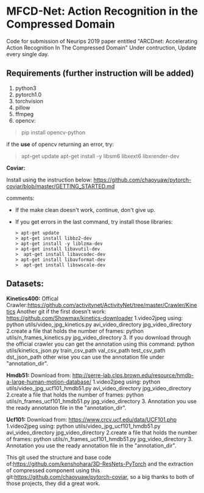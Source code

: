 
# MFCD-Net: Action Recognition in the Compressed Domain
Code for submission of Neurips 2019 paper entitled "ARCDnet: Accelerating Action Recognition In The Compressed Domain"
Under contruction, Update every single day.

<h2>Requirements (further instruction will be added)</h2>
<ol>
<li>python3
<li>pytorch1.0
<li>torchvision
<li>pillow
<li>ffmpeg
<li>opencv:<br/></ol>

>  pip install opencv-python 


if the **use** of opencv returning an error, try:
>apt-get update
apt-get install -y libsm6 libxext6 libxrender-dev

**Coviar:**   

Install using the instruction below:
https://github.com/chaoyuaw/pytorch-coviar/blob/master/GETTING_STARTED.md

comments:
 - If the make clean doesn't work, continue, don't give up.
 - If you get errors in the last command, try install those libraries:

       > apt-get update 
       > apt-get install libbz2-dev 
       > apt-get install -y liblzma-dev 
       > apt-get install libavutil-dev
       >  apt-get install libavcodec-dev 
       > apt-get install libavformat-dev
       >  apt-get install libswscale-dev

</ol>


## Datasets:
**Kinetics400:**
Offical Crawler:https://github.com/activitynet/ActivityNet/tree/master/Crawler/Kinetics
Another git if the first doesn't work:
https://github.com/Showmax/kinetics-downloader
1.video2jpeg using:
python utils/video_jpg_kinetics.py avi_video_directory jpg_video_directory
2.create a file that holds the number of frames:
python utils/n_frames_kinetics.py jpg_video_directory
3. If you download through the official crawler you can get the annotation using this command:
python utils/kinetics_json.py train_csv_path val_csv_path test_csv_path dst_json_path
other wise you can use the annotation file under "annotation_dir".

**Hmdb51:**
Download from:
http://serre-lab.clps.brown.edu/resource/hmdb-a-large-human-motion-database/
1.video2jpeg using:
python utils/video_jpg_ucf101_hmdb51.py avi_video_directory jpg_video_directory
2.create a file that holds the number of frames:
python utils/n_frames_ucf101_hmdb51.py jpg_video_directory
3. Annotation you use the ready annotation file in the "annotation_dir".

**Ucf101:**
Download from:
https://www.crcv.ucf.edu/data/UCF101.php
1.video2jpeg using:
python utils/video_jpg_ucf101_hmdb51.py avi_video_directory jpg_video_directory
2.create a file that holds the number of frames:
python utils/n_frames_ucf101_hmdb51.py jpg_video_directory
3. Annotation you use the ready annotation file in the "annotation_dir".


This git used the structure and base code of:https://github.com/kenshohara/3D-ResNets-PyTorch and the extraction of compressed component using this git:https://github.com/chaoyuaw/pytorch-coviar, so a big thanks to both of those projects, they did a great work.
